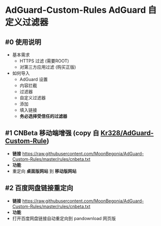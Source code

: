 # AdGuard-Custom-Rules AdGuard 自定义过滤器

## #0 使用说明

- 基本需求
  - HTTPS 过滤 (需要ROOT)
  - 对第三方应用过滤 (购买正版)
- 如何导入
  - AdGuard 设置
  - 内容拦截
  - 过滤器
  - 自定义过滤器
  - 添加
  - 填入链接
  - **务必选择受信任的过滤器**

## #1 CNBeta 移动端增强 (copy 自 [Kr328/AdGuard-Custom-Rule](https://github.com/Kr328/AdGuard-Custom-Rule))

- **链接** <https://raw.githubusercontent.com/MoonBegonia/AdGuard-Custom-Rules/master/rules/cnbeta.txt>
- **功能**
- 重定向 **桌面版网站** 到 **移动版网站**

## #2 百度网盘链接重定向

- **链接** <https://raw.githubusercontent.com/MoonBegonia/AdGuard-Custom-Rules/master/rules/cnbeta.txt>
- **功能**
- 打开百度网盘链接自动重定向到 pandownload 网页版
